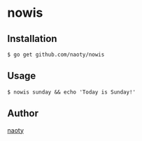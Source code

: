# nowis

## Installation

```
$ go get github.com/naoty/nowis
```

## Usage

```
$ nowis sunday && echo 'Today is Sunday!'
```

## Author

[naoty](https://github.com/naoty)

